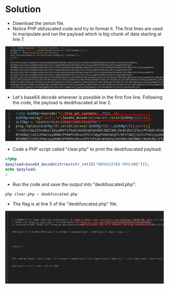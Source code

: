 # Solution
- Download the zerion file.
- Notice PHP obfuscated code and try to format it. The first lines are used to manipulate and run the payload which is big chunk of data starting at line 7.

![Alt text](image.png)

- Let's base64 decode wherever is possible in the first five line. Following the code, the payload is deobfuscated at line 2.

![Alt text](image-1.png)

- Code a PHP script called "clear.php" to print the deobfuscated payload.
```php
<?php
$payload=base64_decode(strrev(str_rot13("OBFUSCATED PAYLOAD")));
echo $payload;
>
```
- Run the code and save the output into "deobfuscated.php":
```bash
php clear.php > deobfuscated.php
```

- The flag is at line 5 of the "deobfuscated.php" file.

![Alt text](image-2.png)
